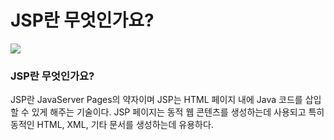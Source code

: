 # JSP란 무엇인가요?

![](https://velog.velcdn.com/images/chrios99/post/646f8ab8-aee7-412a-8f9a-36891e58bebe/image.png)
### JSP란 무엇인가요?

JSP란 JavaServer Pages의 약자이며 JSP는 HTML 페이지 내에 Java 코드를 삽입할 수 있게 해주는 기술이다. 
JSP 페이지는 동적 웹 콘텐츠를 생성하는데 사용되고 특히 동적인 HTML, XML, 기타 문서를 생성하는데 유용하다.